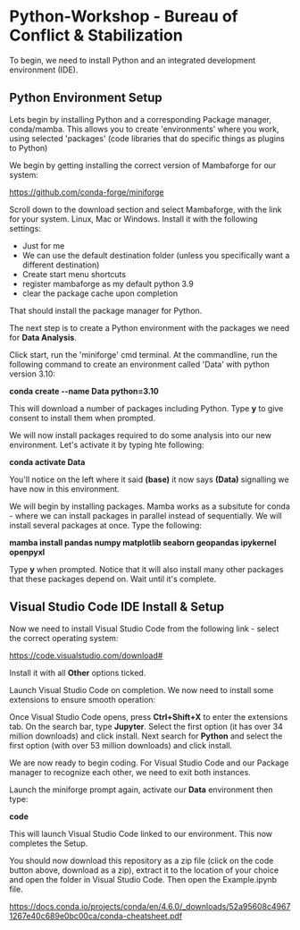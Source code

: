 # Python-Workshop - Bureau of Conflict & Stabilization #

To begin, we need to install Python and an integrated development environment (IDE).

## Python Environment Setup ##

Lets begin by installing Python and a corresponding Package manager, conda/mamba. This allows you to create 'environments' where you work, using selected 'packages' (code libraries that do specific things as plugins to Python)

We begin by getting installing the correct version of Mambaforge for our system:

https://github.com/conda-forge/miniforge

Scroll down to the download section and select Mambaforge, with the link for your system. Linux, Mac or Windows. Install it with the following settings:

- Just for me
- We can use the default destination folder (unless you specifically want a different destination)
- Create start menu shortcuts
- register mambaforge as my default python 3.9
- clear the package cache upon completion

That should install the package manager for Python.

The next step is to create a Python environment with the packages we need for **Data Analysis**.

Click start, run the 'miniforge' cmd terminal. At the commandline, run the following command to create an environment called 'Data' with python version 3.10:

**conda create --name Data python=3.10**

This will download a number of packages including Python. Type **y** to give consent to install them when prompted.

We will now install packages required to do some analysis into our new environment. Let's activate it by typing hte following:

**conda activate Data**

You'll notice on the left where it said **(base)** it now says **(Data)** signalling we have now in this environment.

We will begin by installing packages. Mamba works as a subsitute for conda - where we can install packages in parallel instead of sequentially. We will install several packages at once. Type the following:

**mamba install pandas numpy matplotlib seaborn geopandas ipykernel openpyxl**

Type **y** when prompted. Notice that it will also install many other packages that these packages depend on. Wait until it's complete.

## Visual Studio Code IDE Install & Setup ##

Now we need to install Visual Studio Code from the following link - select the correct operating system:

https://code.visualstudio.com/download#

Install it with all **Other** options ticked.

Launch Visual Studio Code on completion. We now need to install some extensions to ensure smooth operation:

Once Visual Studio Code opens, press **Ctrl+Shift+X** to enter the extensions tab. On the search bar, type **Jupyter**. Select the first option (it has over 34 million downloads) and click install. Next search for **Python** and select the first option (with over 53 million downloads) and click install.

We are now ready to begin coding. For Visual Studio Code and our Package manager to recognize each other, we need to exit both instances.

Launch the miniforge prompt again, activate our **Data** environment then type:

**code**

This will launch Visual Studio Code linked to our environment. This now completes the Setup.

You should now download this repository as a zip file (click on the code button above, download as a zip), extract it to the location of your choice and open the folder in Visual Studio Code. Then open the Example.ipynb file.

https://docs.conda.io/projects/conda/en/4.6.0/_downloads/52a95608c49671267e40c689e0bc00ca/conda-cheatsheet.pdf
